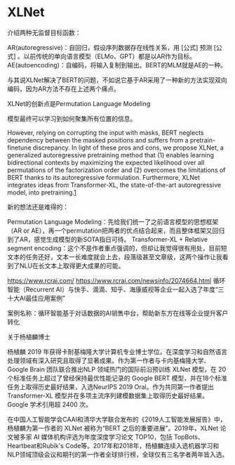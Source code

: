 

<!--
 * @version:
 * @Author:  StevenJokess https://github.com/StevenJokess
 * @Date: 2020-10-07 16:28:57
 * @LastEditors:  StevenJokess https://github.com/StevenJokess
 * @LastEditTime: 2020-12-03 19:44:28
 * @Description:
 * @TODO::
 * @Reference:
-->

# XLNet


介绍两种无监督目标函数：

AR(autoregressive)：自回归，假设序列数据存在线性关系，用 [公式] 预测 [公式] 。以前传统的单向语言模型（ELMo、GPT）都是以AR作为目标。
AE(autoencoding)：自编码，将输入复制到输出。BERT的MLM就是AE的一种。

与其说XLNet解决了BERT的问题，不如说它基于AR采用了一种新的方法实现双向编码，因为AR方法不存在上述两个痛点。

XLNet的创新点是Permutation Language Modeling


模型最终可以学习到如何聚集所有位置的信息。

However, relying on corrupting the input with masks, BERT neglects dependency between the masked positions and suffers from a pretrain-finetune discrepancy. In light of these pros and cons, we propose XLNet, a generalized autoregressive pretraining method that (1) enables learning bidirectional contexts by maximizing the expected likelihood over all permutations of the factorization order and (2) overcomes the limitations of BERT thanks to its autoregressive formulation. Furthermore, XLNet integrates ideas from Transformer-XL, the state-of-the-art autoregressive model, into pretraining.[1]

新的想法还是难得的：

Permutation Language Modeling：先给我们统一了之前语言模型的思想框架（AR or AE），再一个permutation把两者的优点结合起来，而且整体框架又回归到了AR，感觉生成模型的新SOTA指日可待。
Transformer-XL + Relative segment encoding：这个不是作者重点强调的，但却让我觉得很有用处，目前短文本的任务还好，文本一长难度就会上去，段落级甚至文章级，这两个操作让我看到了NLU在长文本上取得更大成果的可能。

https://www.rcrai.com/
https://www.rcrai.com/newsinfo/2074664.html
循环智能（Recurrent AI）与快手、滴滴、知乎、海康威视等企业一起入选了年度“三十大AI最佳应用案例”

案例名称：循环智能基于对话数据的AI销售中台，帮助新东方在线等企业提升客户转化

关于杨植麟博士

杨植麟 2019 年获得卡耐基梅隆大学计算机专业博士学位。在深度学习和自然语言处理领域有深入研究且取得了显著成果。作为第一作者与卡内基梅隆大学、Google Brain 团队联合推出NLP 领域热门的国际前沿预训练 XLNet 模型，在 20 个标准任务上超过了曾经保持最优性能记录的 Google BERT 模型，并在18个标准任务上取得历史最好结果，入选NeurIPS 2019 Oral。作为共同第一作者提出 Transformer-XL 模型并在多项主流序列建模数据集上取得历史最好结果。Google 学术引用超 2400 次。

在中国人工智能学会CAAI和清华大学联合发布的《2019人工智能发展报告》中，杨植麟为第一作者的 XLNet 被称为“BERT 之后的重要进展”。2019年，XLNet 论文被多家 AI 媒体机构评选为年度深度学习论文 TOP10，包括 TopBots、Heartbeat和Rubik's Code等。2017年和2018年，杨植麟连续入选机器学习和NLP领域顶级会议和期刊的第一作者全球排行榜，全球仅有三名学者两年皆入选。


[1]: https://arxiv.org/abs/1906.08237
[2]: https://huggingface.co/transformers/model_doc/xlnet.html
[3]: https://zhuanlan.zhihu.com/p/70218096
[4]: https://www.bilibili.com/video/BV1zJ411P7X6?from=search&seid=6818714359543590460
